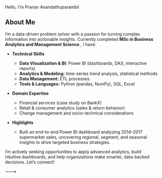 Hello, I'm Pranav Anandathuparambil
## About Me

I’m a data-driven problem solver with a passion for turning complex information into actionable insights. Currently completed **MSc in Business Analytics and Management Science** , I have:

- **Technical Skills**  
  - **Data Visualization & BI:** Power BI (dashboards, DAX, interactive reports)  
  - **Analytics & Modeling:**  time-series trend analysis, statistical methods  
  - **Data Management:** ETL processes 
  - **Tools & Languages:** Python (pandas, NumPy), SQL, Excel  

- **Domain Expertise**  
  - Financial services (case study on BankX)  
  - Retail & consumer analytics (sales & return behavior)  
  - Change management and socio-technical considerations  

- **Highlights**    
  - Built an end-to-end Power BI dashboard analyzing 2014–2017 supermarket sales, uncovering regional, segment, and seasonal insights to drive targeted business strategies.  


I’m actively seeking opportunities to apply advanced analytics, build intuitive dashboards, and help organizations make smarter, data-backed decisions. Let’s connect!  


--->
